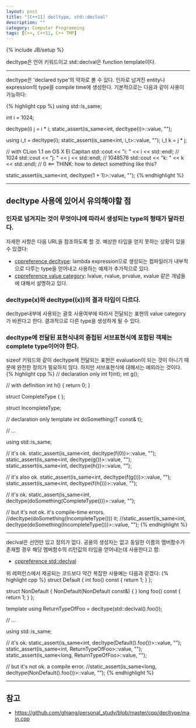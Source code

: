 ```yaml
---
layout: post
title: "[C++11] decltype, std::declval"
description: ""
category: Computer Programming
tags: [C++, C++11, C++ TMP]
---
```

{% include JB/setup %}

decltype은 언어 키워드이고 std::declval은 function template이다.

---
decltype은 'declared type'의 약자로 볼 수 있다. 인자로 넘겨진 entity나 expression의 type을 compile time에 생성한다. 기본적으로는 다음과 같이 사용이 가능하다:

{% highlight cpp %}
using std::is_same;

int i = 1024;

decltype(i) j = i * i;
static_assert(is_same<int, decltype(i)>::value, "");

using i_t = decltype(i);
static_assert(is_same<int, i_t>::value, "");
i_t k = j * j;

// with CLion 1.1 on OS X El Capitan
std::cout << "i: " << i << std::endl;   // 1024
std::cout << "j: " << j << std::endl;   // 1048576
std::cout << "k: " << k << std::endl;   // 0    <== THINK: how to detect something like this?

static_assert(is_same<int, decltype(1 + 1)>::value, "");
{% endhighlight %}

---

## decltype 사용에 있어서 유의해야할 점

### 인자로 넘겨지는 것이 무엇이냐에 따라서 생성되는 type의 형태가 달라진다.
자세한 사항은 다음 URL을 참조하도록 할 것. 예상한 타입을 얻지 못하는 상황이 있을 수 있겠다:

+ [cppreference decltype](http://en.cppreference.com/w/cpp/language/decltype): lambda expression으로 생성되는 컴파일러가 내부적으로 다루는 type을 얻어내고 사용하는 예제가 추가적으로 있다. 
+ [cppreference value category](http://en.cppreference.com/w/cpp/language/value_category): lvalue, rvalue, prvalue, xvalue 같은 개념들에 대해서 설명하고 있다.

### decltype(x)와 decltype((x))의 결과 타입이 다르다.
decltype내부에 사용되는 괄호 사용여부에 따라서 전달되는 표현의 value category가 바뀐다고 한다. 결과적으로 다른 type을 생성하게 될 수 있다.

### decltype에 전달된 표현식내의 중첩된 서브표현식에 포함된 객체는 complete type이어야 한다.
sizeof 키워드와 같이 decltype에 전달되는 표현은 evaluation이 되는 것이 아니기 때문에 완전한 정의가 필요하지 않다. 하지만 서브표현식에 대해서는 예외라는 것이다.
{% highlight cpp %}
// declaration only
int f(int);
int g();

// with definition
int h() { return 0; }


struct CompleteType { };

struct IncompleteType;

// declaration only
template <typename T>
int doSomething(T const& t);

// ...

using std::is_same;

// it's ok.
static_assert(is_same<int, decltype(f(0))>::value, "");
static_assert(is_same<int, decltype(g())>::value, "");
static_assert(is_same<int, decltype(h())>::value, "");

// it's also ok.
static_assert(is_same<int, decltype(f(g()))>::value, "");
static_assert(is_same<int, decltype(f(h()))>::value, "");

// it's ok.
static_assert(is_same<int, decltype(doSomething(CompleteType()))>::value, "");

// but it's not ok. it's compile-time errors.
//decltype(doSomething(IncompleteType())) it;
//static_assert(is_same<int, decltype(doSomething(IncompleteType()))>::value, "");
{% endhighlight %}

---
declval은 선언만 있고 정의가 없다. 공용의 생성자는 없고 동일한 이름의 멤버함수가 존재할 경우 해당 멤버함수의 리턴값의 타입을 얻어내는데 사용한다고 함:

+ [cppreference std::declval](http://en.cppreference.com/w/cpp/utility/declval)

위 레퍼런스에서 제공되는 코드보다 약간 복잡한 사용예는 다음과 같겠다:
{% highlight cpp %}
struct Default
{
    int foo() const { return 1; }
};

struct NonDefault
{
    NonDefault(NonDefault const&) { }
    long foo() const { return 1; }
};

template <typename T>
using ReturnTypeOfFoo = decltype(std::declval<T>().foo());

// ...

using std::is_same;

// it's ok.
static_assert(is_same<int, decltype(Default().foo())>::value, "");
static_assert(is_same<int, ReturnTypeOfFoo<Default>>::value, "");
static_assert(is_same<long, ReturnTypeOfFoo<NonDefault>>::value, "");

// but it's not ok. a compile error.
//static_assert(is_same<long, decltype(NonDefault().foo())>::value, "");
{% endhighlight %}

---

## 참고
+ https://github.com/ghjang/personal_study/blob/master/cpp/decltype/main.cpp
